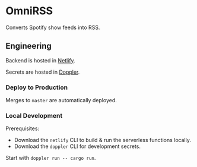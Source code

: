 # OmniRSS

Converts Spotify show feeds into RSS.


## Engineering

Backend is hosted in [Netlify](https://netlify.com/).

Secrets are hosted in [Doppler](https://doppler.com/).


### Deploy to Production

Merges to `master` are automatically deployed.


### Local Development

Prerequisites:
- Download the `netlify` CLI to build & run the serverless functions locally.
- Download the `doppler` CLI for development secrets.

Start with `doppler run -- cargo run`.
